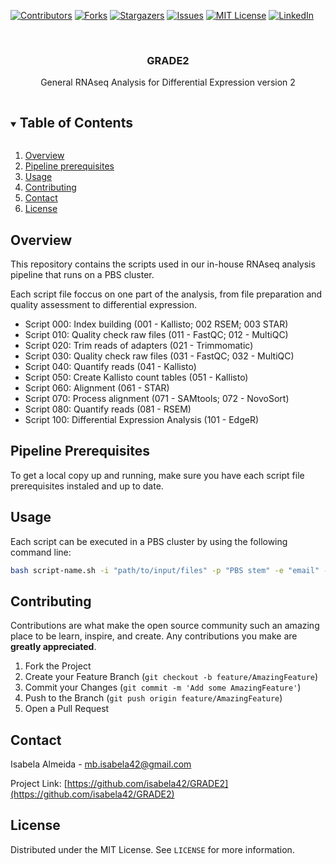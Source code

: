[![Contributors][contributors-shield]][contributors-url]
[![Forks][forks-shield]][forks-url]
[![Stargazers][stars-shield]][stars-url]
[![Issues][issues-shield]][issues-url]
[![MIT License][license-shield]][license-url]
[![LinkedIn][linkedin-shield]][linkedin-url]

<!-- PROJECT LOGO -->
<br />
<p align="center">
  <a href="https://github.com/isabela42/GRADE2">
    <!-- <img src="images/pipelineSimplels.png" alt="Logo" width=400>-->
  </a>

  <h3 align="center">GRADE2</h3>

  <p align="center">
    General RNAseq Analysis for Differential Expression version 2
  </p>
</p>

<!-- TABLE OF CONTENTS -->
<details open="open">
  <summary><h2 style="display: inline-block">Table of Contents</h2></summary>
  <ol>
    <li>
      <a href="#overview">Overview</a>
    </li>
    <li>
      <a href="#pipeline-prerequisites">Pipeline prerequisites</a>
    </li>
    <li><a href="#usage">Usage</a></li>
    <li><a href="#contributing">Contributing</a></li>
    <li><a href="#contact">Contact</a></li>
    <li><a href="#license">License</a></li>
  </ol>
</details>

<!-- ABOUT THE PROJECT -->
## Overview

This repository contains the scripts used in our in-house RNAseq analysis pipeline that runs on a PBS cluster.

Each script file foccus on one part of the analysis, from file preparation and quality assessment to differential expression.

* Script 000: Index building (001 - Kallisto; 002 RSEM; 003 STAR)
* Script 010: Quality check raw files (011 - FastQC; 012 - MultiQC)
* Script 020: Trim reads of adapters (021 - Trimmomatic)
* Script 030: Quality check raw files (031 - FastQC; 032 - MultiQC)
* Script 040: Quantify reads (041 - Kallisto)
* Script 050: Create Kallisto count tables (051 - Kallisto)
* Script 060: Alignment (061 - STAR)
* Script 070: Process alignment (071 - SAMtools; 072 - NovoSort)
* Script 080: Quantify reads (081 - RSEM)
* Script 100: Differential Expression Analysis (101 - EdgeR)

<!-- GETTING STARTED -->
## Pipeline Prerequisites

To get a local copy up and running, make sure you have each script file prerequisites instaled and up to date.

<!-- USAGE EXAMPLES -->
## Usage

Each script can be executed in a PBS cluster by using the following command line:
 
```sh
bash script-name.sh -i "path/to/input/files" -p "PBS stem" -e "email" -m INT -c INT -w "HH:MM:SS"
```

<!-- CONTRIBUTING -->
## Contributing

Contributions are what make the open source community such an amazing place to be learn, inspire, and create. Any contributions you make are **greatly appreciated**.

1. Fork the Project
2. Create your Feature Branch (`git checkout -b feature/AmazingFeature`)
3. Commit your Changes (`git commit -m 'Add some AmazingFeature'`)
4. Push to the Branch (`git push origin feature/AmazingFeature`)
5. Open a Pull Request


<!-- ACKNOWLEDGEMENTS
## Acknowledgements

* []()
* []()
* []() -->


<!-- CONTACT -->
## Contact

Isabela Almeida - mb.isabela42@gmail.com

Project Link: [https://github.com/isabela42/GRADE2](https://github.com/isabela42/GRADE2)

<!-- LICENSE -->
## License

Distributed under the MIT License. See `LICENSE` for more information.


<!-- MARKDOWN LINKS & IMAGES -->
<!-- https://www.markdownguide.org/basic-syntax/#reference-style-links -->
[contributors-shield]: https://img.shields.io/github/contributors/isabela42/NB-lncRNAs.svg?style=for-the-badge
[contributors-url]: https://github.com/isabela42/GRADE2/graphs/contributors
[forks-shield]: https://img.shields.io/github/forks/isabela42/NB-lncRNAs.svg?style=for-the-badge
[forks-url]: https://github.com/isabela42/GRADE2/network/members
[stars-shield]: https://img.shields.io/github/stars/isabela42/NB-lncRNAs.svg?style=for-the-badge
[stars-url]: https://github.com/isabela42/GRADE2/stargazers
[issues-shield]: https://img.shields.io/github/issues/isabela42/NB-lncRNAs.svg?style=for-the-badge
[issues-url]: https://github.com/isabela42/GRADE2/issues
[license-shield]: https://img.shields.io/github/license/isabela42/NB-lncRNAs.svg?style=for-the-badge
[license-url]: https://github.com/isabela42/GRADE2/blob/master/LICENSE.txt
[linkedin-shield]: https://img.shields.io/badge/-LinkedIn-black.svg?style=for-the-badge&logo=linkedin&colorB=555
[linkedin-url]: https://www.linkedin.com/in/isabela42/